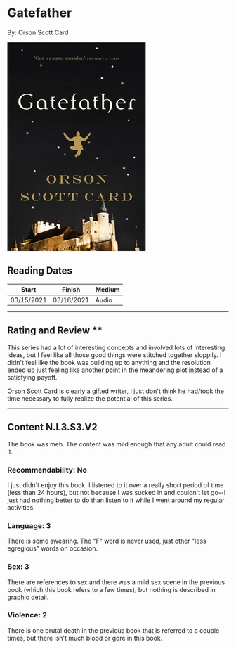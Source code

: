 # Gatefather
By: Orson Scott Card

![Gatefather cover](../Covers/Gatefather.jpg)

## Reading Dates
| Start | Finish | Medium |
| ---------- | ---------- | ----- |
| 03/15/2021 | 03/16/2021 | Audio |

---

## Rating and Review **
This series had a lot of interesting concepts and involved lots of interesting ideas, but I feel like all those good things were stitched together sloppily. I didn't feel like the book was building up to anything and the resolution ended up just feeling like another point in the meandering plot instead of a satisfying payoff.

Orson Scott Card is clearly a gifted writer, I just don't think he had/took the time necessary to fully realize the potential of this series.

---

## Content N.L3.S3.V2
The book was meh. The content was mild enough that any adult could read it.

### Recommendability: No
I just didn't enjoy this book. I listened to it over a really short period of time (less than 24 hours), but not because I was sucked in and couldn't let go--I just had nothing better to do than listen to it while I went around my regular activities. 

### Language: 3
There is some swearing. The "F" word is never used, just other "less egregious" words on occasion. 

### Sex: 3
There are references to sex and there was a mild sex scene in the previous book (which this book refers to a few times), but nothing is described in graphic detail.

### Violence: 2
There is one brutal death in the previous book that is referred to a couple times, but there isn't much blood or gore in this book.